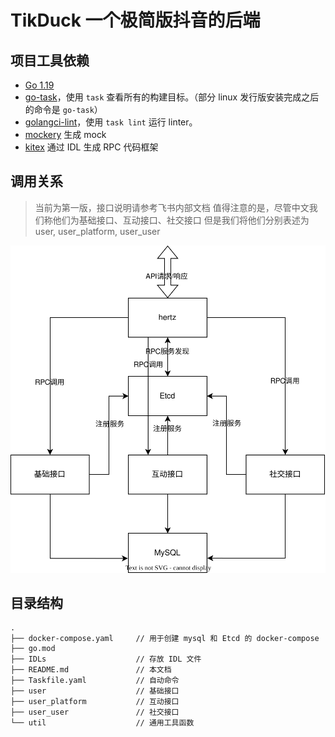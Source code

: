 # TikDuck 一个极简版抖音的后端

## 项目工具依赖

- [Go 1.19](https://go.dev/)
- [go-task](https://taskfile.dev/installation/)，使用 `task` 查看所有的构建目标。（部分 linux 发行版安装完成之后的命令是 `go-task`）
- [golangci-lint](https://golangci-lint.run/)，使用 `task lint` 运行 linter。
- [mockery](https://github.com/vektra/mockery) 生成 mock
- [kitex](https://www.cloudwego.io/docs/kitex/) 通过 IDL 生成 RPC 代码框架

## 调用关系

> 当前为第一版，接口说明请参考飞书内部文档
> 值得注意的是，尽管中文我们称他们为基础接口、互动接口、社交接口
> 但是我们将他们分别表述为user, user_platform, user_user

![call_relation.svg](./call_relation.svg)

## 目录结构

```
.
├── docker-compose.yaml     // 用于创建 mysql 和 Etcd 的 docker-compose
├── go.mod
├── IDLs                    // 存放 IDL 文件
├── README.md               // 本文档
├── Taskfile.yaml           // 自动命令
├── user                    // 基础接口
├── user_platform           // 互动接口
├── user_user               // 社交接口
└── util                    // 通用工具函数
```